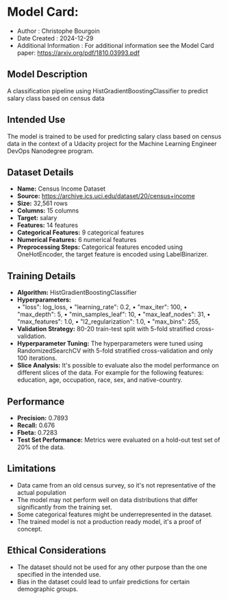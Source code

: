 # Model Card: 
- Author : Christophe Bourgoin
- Date Created : 2024-12-29
- Additional Information : For additional information see the Model Card paper: https://arxiv.org/pdf/1810.03993.pdf

## Model Description
A classification pipeline using HistGradientBoostingClassifier to predict salary class based on census data

## Intended Use
The model is trained to be used for predicting salary class based on census data in the context of a Udacity project for the Machine Learning Engineer DevOps Nanodegree program.

## Dataset Details
- **Name:** Census Income Dataset
- **Source:** https://archive.ics.uci.edu/dataset/20/census+income
- **Size:** 32,561 rows
- **Columns:** 15 columns
- **Target:** salary
- **Features:** 14 features
- **Categorical Features:** 9 categorical features
- **Numerical Features:** 6 numerical features
- **Preprocessing Steps:** Categorical features encoded using OneHotEncoder, the target feature is encoded using LabelBinarizer.

## Training Details
- **Algorithm:** HistGradientBoostingClassifier
- **Hyperparameters:**   
  • "loss": log_loss,
  • "learning_rate": 0.2,
  • "max_iter": 100,
  • "max_depth": 5, 
  • "min_samples_leaf": 10,
  • "max_leaf_nodes": 31,
  • "max_features": 1.0,
  • "l2_regularization": 1.0,
  • "max_bins": 255,
- **Validation Strategy:** 80-20 train-test split with 5-fold stratified cross-validation.
- **Hyperparameter Tuning:** The hyperparameters were tuned using RandomizedSearchCV with 5-fold stratified cross-validation and only 100 iterations.
- **Slice Analysis:** It's possible to evaluate also the model performance on different slices of the data. For example for the following features: education, age, occupation, race, sex, and native-country.

## Performance
- **Precision:** 0.7893
- **Recall:** 0.676
- **Fbeta:** 0.7283
- **Test Set Performance:** Metrics were evaluated on a hold-out test set of 20% of the data.

## Limitations
- Data came from an old census survey, so it's not representative of the actual population
- The model may not perform well on data distributions that differ significantly from the training set.
- Some categorical features might be underrepresented in the dataset.
- The trained model is not a production ready model, it's a proof of concept.

## Ethical Considerations
- The dataset should not be used for any other purpose than the one specified in the intended use.
- Bias in the dataset could lead to unfair predictions for certain demographic groups.